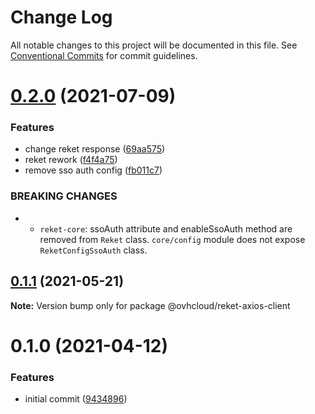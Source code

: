 # Change Log

All notable changes to this project will be documented in this file.
See [Conventional Commits](https://conventionalcommits.org) for commit guidelines.

# [0.2.0](https://github.com/ovh/reket/compare/v0.1.1...v0.2.0) (2021-07-09)


### Features

* change reket response ([69aa575](https://github.com/ovh/reket/commit/69aa575ccf160e115a0c8fedbea639a0bba52451))
* reket rework ([f4f4a75](https://github.com/ovh/reket/commit/f4f4a75bc218fb974c31a5e26530e015cbc4cced))
* remove sso auth config ([fb011c7](https://github.com/ovh/reket/commit/fb011c72ef41b888a970aa0902cd67b631bfde5a))


### BREAKING CHANGES

* - `reket-core`: ssoAuth attribute and enableSsoAuth method are removed
from `Reket` class. `core/config` module does not expose
`ReketConfigSsoAuth` class.





## [0.1.1](https://github.com/ovh/reket/compare/v0.1.0...v0.1.1) (2021-05-21)

**Note:** Version bump only for package @ovhcloud/reket-axios-client





# 0.1.0 (2021-04-12)


### Features

* initial commit ([9434896](https://github.com/ovh/reket/commit/943489646dfedbf0418196353cfdb722db28855f))
